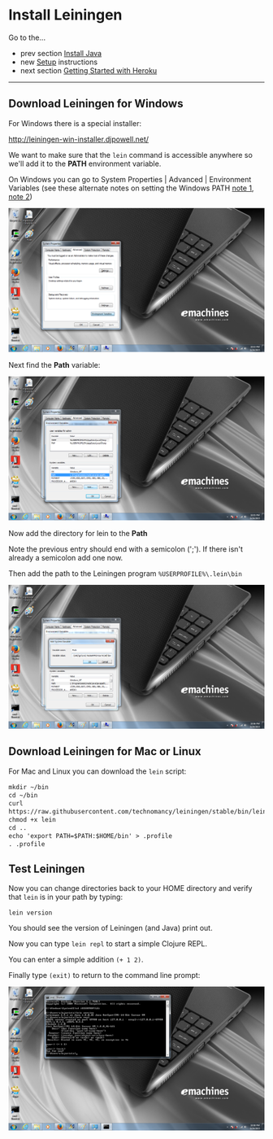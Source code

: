 # Install Leiningen

Go to the...
* prev section [Install Java](setup_new_java.md)
* new [Setup](setup_new.md) instructions
* next section [Getting Started with Heroku](setup_new_heroku2.md)

------------

## Download Leiningen for Windows

For Windows there is a special installer:

http://leiningen-win-installer.djpowell.net/

We want to make sure that the `lein` command is accessible
anywhere so we'll add it to the **PATH** environment variable.

On Windows you can go to System Properties | Advanced | Environment
Variables (see these alternate notes on setting the Windows PATH
[note 1](https://java.com/en/download/help/path.xml),
[note 2](http://stackoverflow.com/questions/23400030/windows-7-add-path))

![System Properties](img/new/lein2.png)

Next find the **Path** variable:

![Path Variable](img/new/lein4.png)

Now add the directory for lein to the **Path**

Note the previous entry should end with a semicolon (';').
If there isn't already a semicolon add one now.

Then add the path to the Leiningen program `%USERPROFILE%\.lein\bin`

![Add lein to Path](img/new/lein5.png)

## Download Leiningen for Mac or Linux

For Mac and Linux you can download the `lein` script:

````
mkdir ~/bin
cd ~/bin
curl https://raw.githubusercontent.com/technomancy/leiningen/stable/bin/lein
chmod +x lein
cd ..
echo 'export PATH=$PATH:$HOME/bin' > .profile
. .profile
````
## Test Leiningen

Now you can change directories back to your HOME directory
and verify that `lein` is in your path by typing:

    lein version

You should see the version of Leiningen (and Java) print out.

Now you can type `lein repl` to start a simple Clojure REPL.

You can enter a simple addition `(+ 1 2)`.

Finally type `(exit)` to return to the command line prompt:

![Test Leiningen ](img/new/lein6.png)
